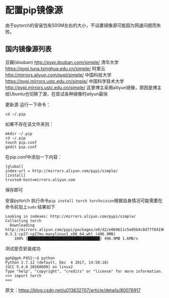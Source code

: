 # 配置pip镜像源
由于pytorch的安装包有500M左右的大小，不设置镜像源可能因为网速问题而失败。

## 国内镜像源列表
豆瓣(douban) http://pypi.douban.com/simple/ 
清华大学 https://pypi.tuna.tsinghua.edu.cn/simple/ 
阿里云 http://mirrors.aliyun.com/pypi/simple/ 
中国科技大学 https://pypi.mirrors.ustc.edu.cn/simple/ 
中国科学技术大学 http://pypi.mirrors.ustc.edu.cn/simple/ 
这里博主采用ailiyun镜像，原因是博主给Ubuntu也切换了源，在尝试各种镜像时ailyun最快

更新源
运行一下命令：
```
cd ~/.pip
```
如果不存在该文件夹则：
```
mkdir ~/.pip
cd ~/.pip
touch pip.conf
gedit pip.conf
```
在pip.conf中添加一下内容：
```
[global]
index-url = http://mirrors.aliyun.com/pypi/simple/
[install]
trusted-host=mirrors.aliyun.com
```
保存即可

安装pytorch
执行命令```pip install torch torchvision```根据自身情况可能需要在命令前加上```sudo``` 
结果如下
```
Looking in indexes: http://mirrors.aliyun.com/pypi/simple/
Collecting torch
  Downloading http://mirrors.aliyun.com/pypi/packages/e0/d2/e069611c5e05b4c0d77f841969aa0e6136c43b7a81c0a6cde4910e49a0ce/torch-0.3.1-cp27-cp27mu-manylinux1_x86_64.whl (496.9MB)
    100% |████████████████████████████████| 496.9MB 1.6MB/s 
```
测试是否安装成功
```
gph@gph-P452:~$ python
Python 2.7.12 (default, Dec  4 2017, 14:50:18) 
[GCC 5.4.0 20160609] on linux2
Type "help", "copyright", "credits" or "license" for more information.
>>> import torch
>>> 
```
原文：https://blog.csdn.net/u013832707/article/details/80076917 
